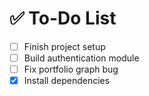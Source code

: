 # ✅ To-Do List

- [ ] Finish project setup
- [ ] Build authentication module
- [ ] Fix portfolio graph bug
- [x] Install dependencies
